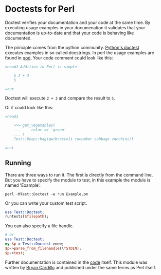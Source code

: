 Doctests for Perl
=================

Doctest verifies your documentation and your code at the same time.
By executing usage examples in your documenation it validates that your documentation is up-to-date and that your code is behaving like documented.

The principle comes from the python community. [Python's doctest][1] executes examples in so called docstrings. In perl the usage examples are found in [pod][2].
Your code comment could look like this:

```perl
=head1 Addition in Perl is simple

    $ 2 + 3
    5

=cut
```

Doctest will execute `2 + 3` and compare the result to `5`.

Or it could look like this:

```perl
=head1

    >>> get_vegetables(
    ...     color => 'green'
    ... )
    Test::Deep::bag(qw(broccoli cucumber cabbage zucchini))

=cut
```


Running
-------

There are three ways to run it. The first is directly from the command line. But you have to specify the module to test, in this example the module is named 'Example'.

    perl -MTest::Doctest -e run Example.pm

Or you can write your custom test script.

```perl
use Test::Doctest;
runtests($filepath);
```
You can also specify a file handle.
```perl
# or
use Test::Doctest;
my $p = Test::Doctest->new;
$p->parse_from_filehandle(\*STDIN);
$p->test;
```

Further documentation is contained in the [code][3] itself.
This module was written by [Bryan Cardillo][4] and published under the same terms as Perl itself.

[1]: http://docs.python.org/2/library/doctest.html
[2]: http://perldoc.perl.org/perlpod.html
[3]: https://github.com/mkllnk/PerlDoctest/blob/master/lib/Test/Doctest.pm
[4]: http://blog.crdlo.com/2010/04/doctests-for-perl.html
